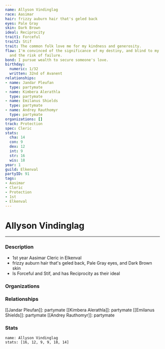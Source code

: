 ```yaml
---
name: Allyson Vindinglag
race: Aasimar
hair: frizzy auburn hair that's geled back
eyes: Pale Gray
skin: Dark Brown
ideal: Reciprocity
trait1: Forceful
trait2: Stif
trait: The common folk love me for my kindness and generosity.
flaw: I'm convinced of the significance of my destiny, and blind to my shortcomings
  and the risk of failure.
bond: I pursue wealth to secure someone's love.
birthday:
  numeric: 1/32
  written: 32nd of Avanent
relationships:
- name: Jandar Pleufan
  type: partymate
- name: Kimbera Alerathla
  type: partymate
- name: Emilanus Shields
  type: partymate
- name: Andrey Rauthomyr
  type: partymate
organizations: []
track: Protection
spec: Cleric
stats:
  cha: 14
  con: 9
  dex: 12
  int: 9
  str: 16
  wis: 18
year: 1
guild: Elkenval
partyID: 91
tags:
- Aasimar
- Cleric
- Protection
- 1st
- Elkenval
---
```

# Allyson Vindinglag
---
### Description
- 1st year Aasimar Cleric in Elkenval
- frizzy auburn hair that's geled back, Pale Gray eyes, and Dark Brown skin
- Is Forceful and Stif, and has Reciprocity as their ideal

### Organizations
### Relationships
[[Jandar Pleufan]]: partymate
[[Kimbera Alerathla]]: partymate
[[Emilanus Shields]]: partymate
[[Andrey Rauthomyr]]: partymate
### Stats
```statblock
name: Allyson Vindinglag
stats: [16, 12, 9, 9, 18, 14]
```